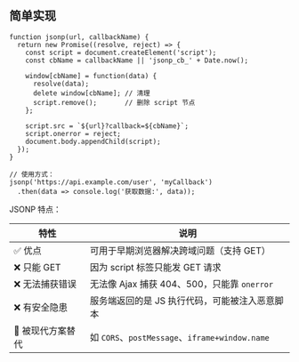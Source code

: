 
## 简单实现

```
function jsonp(url, callbackName) {
  return new Promise((resolve, reject) => {
    const script = document.createElement('script');
    const cbName = callbackName || 'jsonp_cb_' + Date.now();

    window[cbName] = function(data) {
      resolve(data);
      delete window[cbName]; // 清理
      script.remove();       // 删除 script 节点
    };

    script.src = `${url}?callback=${cbName}`;
    script.onerror = reject;
    document.body.appendChild(script);
  });
}

// 使用方式：
jsonp('https://api.example.com/user', 'myCallback')
  .then(data => console.log('获取数据:', data));

```


JSONP 特点：

| 特性         | 说明                                          |
| ---------- | ------------------------------------------- |
| ✅ 优点       | 可用于早期浏览器解决跨域问题（支持 GET）                      |
| ❌ 只能 GET   | 因为 script 标签只能发 GET 请求                      |
| ❌ 无法捕获错误   | 无法像 Ajax 捕获 404、500，只能靠 `onerror`           |
| ❌ 有安全隐患    | 服务端返回的是 JS 执行代码，可能被注入恶意脚本                   |
| 🚫 被现代方案替代 | 如 `CORS`、`postMessage`、`iframe+window.name` |